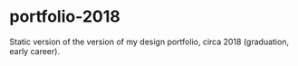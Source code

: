 # portfolio-2018
Static version of the version of my design portfolio, circa 2018 (graduation, early career).
